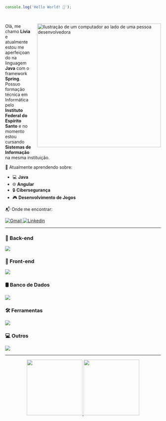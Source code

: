 ```js
console.log('Hello World! 👋');
```
</br>
<div>
  <img 
    src="https://raw.githubusercontent.com/MicaelliMedeiros/micaellimedeiros/master/image/computer-illustration.png" 
    alt="Ilustração de um computador ao lado de uma pessoa desenvolvedora" 
    width="400px" 
    align="right" 
    style="margin-left: 20px; margin-bottom: 20px;"
  >

  <p align="left"> 
    Olá, me chamo <strong>Lívia</strong> e atualmente estou me aperfeiçoando na linguagem <strong>Java</strong> com o framework <strong>Spring</strong>.
    Possuo formação técnica em Informática pelo <strong>Instituto Federal do Espírito Santo</strong> e no momento estou cursando <strong>Sistemas de Informação</strong> na mesma instituição.
  </p>

  <p align="left">🌱 Atualmente aprendendo sobre:</p>

  <ul align="left">
    <li>💻 <strong>Java</strong></li>
    <li>🌐 <strong>Angular</strong></li>
    <li>🔒 <strong>Cibersegurança</strong></li>
    <li>🎮 <strong>Desenvolvimento de Jogos</strong></li>
  </ul>

  <p align="left">📬 Onde me encontrar:</p>

  <p align="left">    
    <a href="mailto:livinha.guimaraes.013@gmail.com" target="_blank">
      <img src="https://img.shields.io/badge/Gmail-FF0000?style=for-the-badge&logo=gmail&logoColor=white" alt="Gmail">
    </a>
    <a href="https://www.linkedin.com/in/livia013" target="_blank">
      <img src="https://img.shields.io/badge/LinkedIn-0077B5?style=for-the-badge&logo=linkedin&logoColor=white" alt="Linkedin">
    </a>
  </p>
</div>


---

### 🧠 Back-end
<img src="https://skillicons.dev/icons?i=java,spring,js,nodejs,python,fastapi,cs,dotnet&theme=light" />

### 🎨 Front-end
<img src="https://skillicons.dev/icons?i=html,css,bootstrap,sass,tailwind,angular,ts,jquery&theme=light" />

### 🛢️ Banco de Dados
<img src="https://skillicons.dev/icons?i=postgres,mongo&theme=light" />

### 🛠️ Ferramentas
<img src="https://skillicons.dev/icons?i=vscode,idea,postman,docker,figma&theme=light" />

### 💻 Outros
<img src="https://skillicons.dev/icons?i=c,linux,bash&theme=light" />

---

<div align="center">
    <p>
        <a href="https://github.com/anuraghazra/github-readme-stats">
            <img height="180em" src="https://github-readme-stats.vercel.app/api?username=4L1C3-R4BB1T&show_icons=true&theme=tokyonight">
        </a>
        <a href="https://github.com/anuraghazra/github-readme-stats">
            <img height="180em" src="https://github-readme-stats.vercel.app/api/top-langs/?username=4L1C3-R4BB1T&layout=compact&langs_count=6&theme=tokyonight">
        </a>
    </p>
</div>
